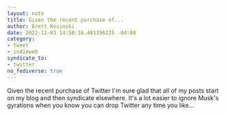 ```yaml
---
layout: note
title: Given the recent purchase of...
author: Brett Kosinski
date: 2022-11-03 14:58:16.481396225 -04:00
category:
- tweet
- indieweb
syndicate_to:
- twitter
no_fediverse: true
---
```

Given the recent purchase of Twitter I'm sure glad that all of my posts start on my blog and then syndicate elsewhere. It's a lot easier to ignore Musk's gyrations when you know you can drop Twitter any time you like...